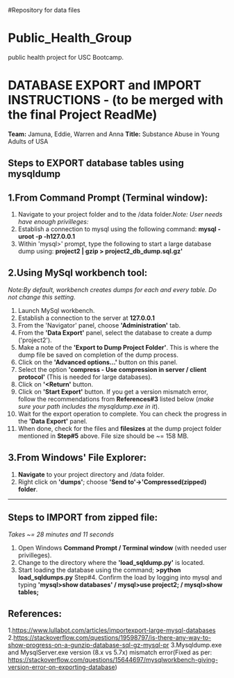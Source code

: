 #Repository for data files
# Public_Health_Group #
public health project for USC Bootcamp.
# DATABASE EXPORT and IMPORT INSTRUCTIONS - (to be merged with the final Project ReadMe) #
**Team:** Jamuna, Eddie, Warren and Anna
**Title:** Substance Abuse in Young Adults of USA

Steps to EXPORT database tables using mysqldump
---------------------------------------------------------------------
1.From Command Prompt (Terminal window):
---------------------------------------
1. Navigate to your project folder and to the /data folder.*Note: User needs have enough privilleges:*
2. Establish a connection to mysql using the following command:
**mysql -uroot -p -h127.0.0.1**
3. Within 'mysql>' prompt, type the following to start a large database dump using:
**project2 | gzip > project2_db_dump.sql.gz'**

2.Using MySql workbench tool:
---------------------------------------
*Note:By default, workbench creates dumps for each and every table.  Do not change this setting.*
1. Launch MySql workbench.
2. Establish a connection to the server at **127.0.0.1**
3. From the 'Navigator' panel, choose **'Administration'** tab.
4. From the **'Data Export'** panel, select the database to create a dump ('project2').
5. Make a note of the **'Export to Dump Project Folder'**. This is where the dump file be saved on completion of the dump process.
6. Click on the **'Advanced options...'** button on this panel.
7. Select the option **'compress - Use compression in server / client protocol'** (This is needed for large databases).
8. Click on **'<Return'** button.
9. Click on **'Start Export'** button. If you get a version mismatch error, follow the recommendations from **References#3** listed below (*make sure your path includes the mysqldump.exe in it*).
10. Wait for the export operation to complete. You can check the progress in the **'Data Export'** panel.
11. When done, check for the files and **filesizes** at the dump project folder mentioned in **Step#5** above. File size should be ~= 158 MB.

3.From Windows' File Explorer:
------------------------------
1. **Navigate** to your project directory and /data folder.
2. Right click on **'dumps'**; choose **'Send to'->'Compressed(zipped) folder**.

---------------------------------------------------------------------

Steps to IMPORT from zipped file:
---------------------------------------------------------------------
*Takes ~= 28 minutes and 11 seconds*
1. Open Windows **Command Prompt / Terminal window** (with needed user privilleges).
2. Change to the directory where the **'load_sqldump.py'** is located.
3. Start loading the database using the command;
**>python load_sqldumps.py**
Step#4. Confirm the load by logging into mysql and typing **'mysql>show databases' / mysql>use project2; / mysql>show tables;**

**References:**
----------------------------------------------------------------------
1.https://www.lullabot.com/articles/importexport-large-mysql-databases
2.https://stackoverflow.com/questions/19598797/is-there-any-way-to-show-progress-on-a-gunzip-database-sql-gz-mysql-pr
3.Mysqldump.exe and MysqlServer.exe version (8.x vs 5.7x) mismatch error(Fixed as per:
             https://stackoverflow.com/questions/15644697/mysqlworkbench-giving-version-error-on-exporting-database)
